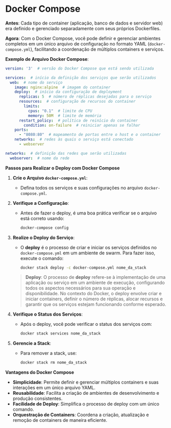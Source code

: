 # Docker Compose

**Antes**: Cada tipo de container (aplicação, banco de dados e servidor web) era definido e gerenciado separadamente com seus próprios Dockerfiles.

**Agora**: Com o Docker Compose, você pode definir e gerenciar ambientes completos em um único arquivo de configuração no formato YAML (`docker-compose.yml`), facilitando a coordenação de múltiplos containers e serviços.

**Exemplo de Arquivo Docker Compose**:

```yaml
version: '3'  # versão do Docker Compose que está sendo utilizada

services:  # início da definição dos serviços que serão utilizados
  web:  # nome do serviço
    image: nginx:alpine  # imagem do container
    deploy:  # início da configuração de deployment
      replicas: 5  # número de réplicas desejadas para o serviço
      resources:  # configuração de recursos do container
        limits:
          cpus: "0.1"  # limite de CPU
          memory: 50M  # limite de memória
      restart_policy:  # política de reinício do container
        condition: on-failure  # reiniciar apenas se falhar
    ports:
      - "8080:80"  # mapeamento de portas entre o host e o container
    networks:  # redes às quais o serviço está conectado
      - webserver

networks:  # definição das redes que serão utilizadas
  webserver:  # nome da rede
```

**Passos para Realizar o Deploy com Docker Compose**

1. **Crie o Arquivo `docker-compose.yml`**:
    - Defina todos os serviços e suas configurações no arquivo `docker-compose.yml`.

2. **Verifique a Configuração**:
    - Antes de fazer o deploy, é uma boa prática verificar se o arquivo está correto usando:
      ```bash
      docker-compose config
      ```

3. **Realize o Deploy do Serviço**:
    - O **deploy** é o processo de criar e iniciar os serviços definidos no `docker-compose.yml` em um ambiente de swarm. Para fazer isso, execute o comando:
      ```bash
      docker stack deploy -c docker-compose.yml nome_da_stack
      ``` 

    > **Deploy**: O processo de **deploy** refere-se à implementação de uma aplicação ou serviço em um ambiente de execução, configurando todos os aspectos necessários para sua operação e disponibilidade. No contexto do Docker, o deploy envolve criar e iniciar containers, definir o número de réplicas, alocar recursos e garantir que os serviços estejam funcionando conforme esperado.

4. **Verifique o Status dos Serviços**:
    - Após o deploy, você pode verificar o status dos serviços com:
      ```bash
      docker stack services nome_da_stack
      ```

5. **Gerencie a Stack**:
    - Para remover a stack, use:
      ```bash
      docker stack rm nome_da_stack
      ```

**Vantagens do Docker Compose**

- **Simplicidade**: Permite definir e gerenciar múltiplos containers e suas interações em um único arquivo YAML.
- **Reusabilidade**: Facilita a criação de ambientes de desenvolvimento e produção consistentes.
- **Facilidade de Deploy**: Simplifica o processo de deploy com um único comando.
- **Orquestração de Containers**: Coordena a criação, atualização e remoção de containers de maneira eficiente.
